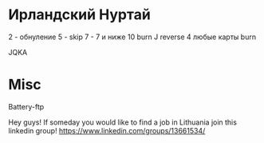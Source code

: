 # Ирландский Нуртай

2 - обнуление
5 - skip
7 - 7 и ниже
10 burn
J reverse
4 любые карты burn

JQKA

# Misc

Battery-ftp

Hey guys! If someday you would like to find a job in Lithuania join this linkedin group! https://www.linkedin.com/groups/13661534/